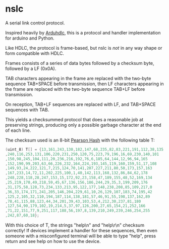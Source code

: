 # nslc
A serial link control protocol.

Inspired heavily by [Arduhdlc](https://github.com/jarkko-hautakorpi/Arduhdlc), this is a protocol and handler implementation for
arduino and Python.

Like HDLC, the protocol is frame-based, but nslc is *not* in any way shape or form compatible with HDLC.

Frames consists of a series of data bytes followed by a checksum byte, followed by a LF (0x0A).

TAB characters appearing in the frame are replaced with the two-byte sequence TAB+SPACE before transmission, then
LF characters appearing in the frame are replaced with the two-byte sequence TAB+LF before transmission.

On reception, TAB+LF sequences are replaced with LF, and TAB+SPACE sequences with TAB.

This yields a checksummed protocol that does a reasonable job at preserving strings, producing only a possible garbage character
at the end of each line.

The checksum used is an 8-bit [Pearson Hash](https://en.wikipedia.org/wiki/Pearson_hashing) with the following table T:
```c++
(uint_8) T[] = {13,161,243,130,182,147,68,235,82,83,221,191,112,38,135,184,143,206
,240,116,253,131,106,220,231,250,120,75,223,79,196,16,69,230,140,101
,150,98,245,104,111,20,236,216,192,76,6,185,64,144,12,96,94,165
,152,190,99,203,63,66,226,232,164,224,193,145,119,160,159,51,17,108
,149,93,24,222,121,7,215,124,70,141,207,227,211,80,50,173,157,163
,167,233,14,72,11,202,225,100,1,40,142,113,168,132,86,84,62,178
,248,228,118,28,247,153,15,172,92,23,158,47,189,155,48,52,169,134
,25,219,170,49,218,59,45,67,136,156,186,244,29,35,3,199,209,176
,31,175,58,128,73,234,133,213,95,122,177,148,238,208,85,109,217,0
,36,33,174,171,241,205,146,204,229,61,10,26,129,107,183,74,195,42
,125,2,105,32,110,194,187,114,138,181,57,46,91,55,198,137,162,89
,78,41,115,88,123,44,34,201,39,43,103,53,4,212,30,237,81,180
,127,54,90,179,102,19,214,5,37,97,126,200,27,65,154,21,252,166
,71,22,151,77,9,251,117,188,56,197,8,139,210,249,239,246,254,255
,242,87,60,18};
```

With this choice of T, the strings "help\n" and "help\r\n" checksum correctly!
If devices implement a handler for these sequences, then even someone with a misconfigured terminal
will be able to type "help", press return and see help on how to use the device.


